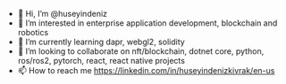 - 👋 Hi, I’m @huseyindeniz
- 👀 I’m interested in enterprise application development, blockchain and robotics
- 🌱 I’m currently learning dapr, webgl2, solidity
- 💞️ I’m looking to collaborate on nft/blockchain, dotnet core, python, ros/ros2, pytorch, react, react native projects
- 📫 How to reach me https://linkedin.com/in/huseyindenizkivrak/en-us

<!---
huseyindeniz/huseyindeniz is a ✨ special ✨ repository because its `README.md` (this file) appears on your GitHub profile.
You can click the Preview link to take a look at your changes.
--->
